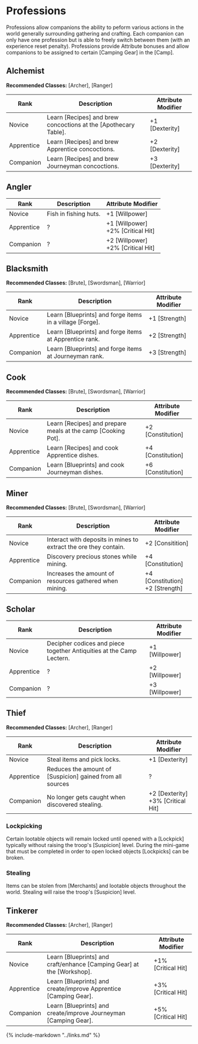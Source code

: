# Professions

Professions allow companions the ability to peform various actions in the world generally surrounding gathering and crafting. Each companion can only have one profession but is able to freely switch between them (with an experience reset penalty). Professions provide Attribute bonuses and allow companions to be assigned to certain [Camping Gear] in the [Camp]. 

## Alchemist

**Recommended Classes:** [Archer], [Ranger]

| Rank       | Description                                                     | Attribute Modifier |
|------------|-----------------------------------------------------------------|--------------------|
| Novice     | Learn [Recipes] and brew concoctions at the [Apothecary Table]. | +1 [Dexterity]     |
| Apprentice | Learn [Recipes] and brew Apprentice concoctions.                | +2 [Dexterity]     |
| Companion  | Learn [Recipes] and brew Journeyman concoctions.                | +3 [Dexterity]     |


## Angler

| Rank       | Description           | Attribute Modifier                        |
|------------|-----------------------|-------------------------------------------|
| Novice     | Fish in fishing huts. | +1 [Willpower]                            |
| Apprentice | ?                     | +1 [Willpower] <br/> +2% [Critical Hit]   |
| Companion  | ?                     | +2 [Willpower] <br/> +2% [Critical Hit]   |


## Blacksmith

**Recommended Classes:** [Brute], [Swordsman], [Warrior]

| Rank       | Description                                                | Attribute Modifier |
|------------|------------------------------------------------------------|--------------------|
| Novice     | Learn [Blueprints] and forge items in a village [Forge].   | +1 [Strength]      |
| Apprentice | Learn [Blueprints] and forge items at Apprentice rank.     | +2 [Strength]      |
| Companion  | Learn [Blueprints] and forge items at Journeyman rank.     | +3 [Strength]      |


## Cook

**Recommended Classes:** [Brute], [Swordsman], [Warrior]

| Rank       | Description                                                                 | Attribute Modifier  |
|------------|-----------------------------------------------------------------------------|---------------------|
| Novice     | Learn [Recipes] and prepare meals at the camp [Cooking Pot].                | +2 [Constitution]   |
| Apprentice | Learn [Recipes] and cook Apprentice dishes.                                 | +4 [Constitution]   |
| Companion  | Learn [Blueprints] and cook Journeyman dishes.                              | +6 [Constitution]   |


## Miner

**Recommended Classes:** [Brute], [Swordsman], [Warrior]

| Rank       | Description                                                      | Attribute Modifier                                    |
|------------|------------------------------------------------------------------|-------------------------------------------------------|
| Novice     | Interact with deposits in mines to extract the ore they contain. | +2 [Consitition]                                      |
| Apprentice | Discovery precious stones while mining.                          | +4 [Constitution]                                     |
| Companion  | Increases the amount of resources gathered when mining.          | <div>+4 [Constitution]</div> <div>+2 [Strength]</div> |


## Scholar

| Rank       | Description                                                          | Attribute Modifier |
|------------|----------------------------------------------------------------------|--------------------|
| Novice     | Decipher codices and piece together Antiquities at the Camp Lectern. | +1 [Willpower]     |
| Apprentice | ?                                                                    | +2 [Willpower]     |
| Companion  | ?                                                                    | +3 [Willpower]     |


## Thief

**Recommended Classes:** [Archer], [Ranger]

| Rank       | Description                                               | Attribute Modifier                                     |
|------------|-----------------------------------------------------------|--------------------------------------------------------|
| Novice     | Steal items and pick locks.                               | +1 [Dexterity]                                         |
| Apprentice | Reduces the amount of [Suspicion] gained from all sources | ?                                                      |
| Companion  | No longer gets caught when discovered stealing.           | <div>+2 [Dexterity]</div><div>+3% [Critical Hit]</div> |

### Lockpicking
Certain lootable objects will remain locked until opened with a [Lockpick] typically without raising the troop's [Suspicion] level. During the mini-game that must be completed in order to open locked objects [Lockpicks] can be broken. 

### Stealing
Items can be stolen from [Merchants] and lootable objects throughout the world. Stealing will raise the troop's [Suspicion] level.

## Tinkerer

**Recommended Classes:** [Archer], [Ranger]

| Rank       | Description                                                            | Attribute Modifier  |
|------------|------------------------------------------------------------------------|---------------------|
| Novice     | Learn [Blueprints] and craft/enhance [Camping Gear] at the [Workshop]. | +1% [Critical Hit]  |
| Apprentice | Learn [Blueprints] and create/improve Apprentice [Camping Gear].       | +3% [Critical Hit]  |
| Companion  | Learn [Blueprints] and create/improve Journeyman [Camping Gear].       | +5% [Critical Hit]  |

{% include-markdown "../links.md" %}